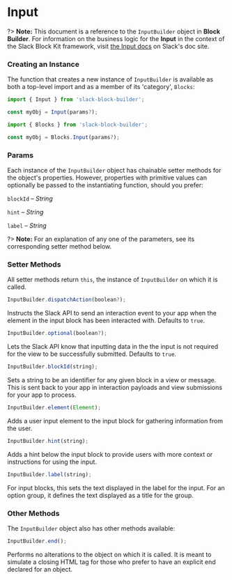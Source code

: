 # Input

?> **Note:** This document is a reference to the `InputBuilder` object in **Block Builder**. For information on the business logic for the **Input** in the context of the Slack Block Kit framework, visit [the Input docs](https:&#x2F;&#x2F;api.slack.com&#x2F;reference&#x2F;block-kit&#x2F;blocks#input) on Slack's doc site.

### Creating an Instance 

The function that creates a new instance of `InputBuilder` is available as both a top-level import and as a member of its 'category', `Blocks`:

```javascript
import { Input } from 'slack-block-builder';

const myObj = Input(params?);

```

```javascript
import { Blocks } from 'slack-block-builder';

const myObj = Blocks.Input(params?);
```

### Params

Each instance of the `InputBuilder` object has chainable setter methods for the object's properties. However, properties with primitive values can optionally be passed to the instantiating function, should you prefer:

`blockId` – *String*

`hint` – *String*

`label` – *String*


?> **Note:** For an explanation of any one of the parameters, see its corresponding setter method below.

### Setter Methods

All setter methods return `this`, the instance of `InputBuilder` on which it is called.

```javascript
InputBuilder.dispatchAction(boolean?);
```

Instructs the Slack API to send an interaction event to your app when the element in the input block has been interacted with. Defaults to `true`.
```javascript
InputBuilder.optional(boolean?);
```

Lets the Slack API know that inputting data in the the input is not required for the view to be successfully submitted. Defaults to `true`.
```javascript
InputBuilder.blockId(string);
```

Sets a string to be an identifier for any given block in a view or message. This is sent back to your app in interaction payloads and view submissions for your app to process. 
```javascript
InputBuilder.element(Element);
```

Adds a user input element to the input block for gathering information from the user. 
```javascript
InputBuilder.hint(string);
```

Adds a hint below the input block to provide users with more context or instructions for using the input. 
```javascript
InputBuilder.label(string);
```

For input blocks, this sets the text displayed in the label for the input. For an option group, it defines the text displayed as a title for the group. 

### Other Methods

The `InputBuilder` object also has other methods available:

```javascript
InputBuilder.end();
```

Performs no alterations to the object on which it is called. It is meant to simulate a closing HTML tag for those who prefer to have an explicit end declared for an object. 
